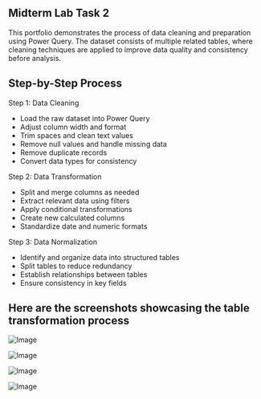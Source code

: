 ## Midterm Lab Task 2
This portfolio demonstrates the process of data cleaning and preparation using Power Query. The dataset consists of multiple related tables, where cleaning techniques are applied to improve data quality and consistency before analysis.

## Step-by-Step Process
Step 1: Data Cleaning
- Load the raw dataset into Power Query
- Adjust column width and format
- Trim spaces and clean text values
- Remove null values and handle missing data
- Remove duplicate records
- Convert data types for consistency

Step 2: Data Transformation
- Split and merge columns as needed
- Extract relevant data using filters
- Apply conditional transformations
- Create new calculated columns
- Standardize date and numeric formats

Step 3: Data Normalization
- Identify and organize data into structured tables
- Split tables to reduce redundancy
- Establish relationships between tables
- Ensure consistency in key fields

## Here are the screenshots showcasing the table transformation process
![Image](https://github.com/user-attachments/assets/50d00f73-daca-4078-b6f7-53719ed5f4e6)

![Image](https://github.com/user-attachments/assets/247f0983-bc74-4af6-a8a8-ca09b79aedbe)

![Image](https://github.com/user-attachments/assets/ffcd6b55-94dd-459f-9a0b-b76d5b831222)

![Image](https://github.com/user-attachments/assets/9c88de86-5cb3-4176-a2cd-1ecf9769d864)
